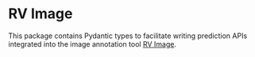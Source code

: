 # RV Image

This package contains Pydantic types to facilitate writing prediction APIs integrated into the image annotation tool 
[RV Image](https://github.com/bertiqwerty/rvimage).